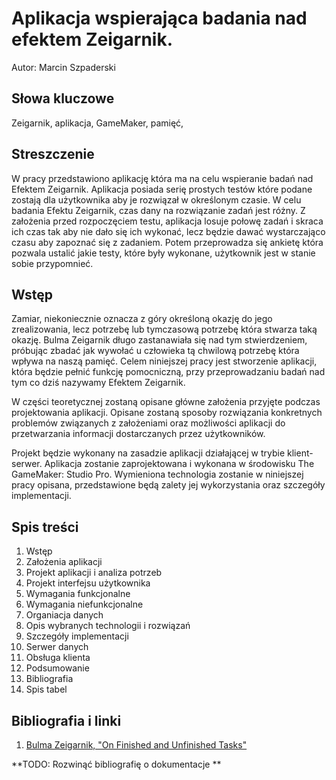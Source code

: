 # Aplikacja wspierająca badania nad efektem Zeigarnik.
Autor: Marcin Szpaderski

## Słowa kluczowe

Zeigarnik, aplikacja, GameMaker, pamięć,

## Streszczenie

W pracy przedstawiono aplikację która ma na celu wspieranie badań nad Efektem Zeigarnik.
Aplikacja posiada serię prostych testów które podane zostają dla użytkownika aby je rozwiązał w określonym czasie. W celu badania Efektu Zeigarnik, czas dany na rozwiązanie zadań jest różny. Z założenia przed rozpoczęciem testu, aplikacja losuje połowę zadań i skraca ich czas tak aby nie dało się ich wykonać, lecz będzie dawać wystarczająco czasu aby zapoznać się z zadaniem. Potem przeprowadza się ankietę która pozwala ustalić jakie testy, które były wykonane, użytkownik jest w stanie sobie przypomnieć.

## Wstęp

Zamiar, niekoniecznie oznacza z góry określoną okazję do jego zrealizowania, lecz potrzebę lub tymczasową potrzebę która stwarza taką okazję. Bulma Zeigarnik długo zastanawiała się nad tym stwierdzeniem, próbując zbadać jak wywołać u człowieka tą chwilową potrzebę która wpływa na naszą pamięć. Celem niniejszej pracy jest stworzenie aplikacji, która będzie pełnić funkcję pomocniczną, przy przeprowadzaniu badań nad tym co dziś nazywamy Efektem Zeigarnik.

W części teoretycznej zostaną opisane główne założenia przyjęte podczas projektowania aplikacji. Opisane zostaną sposoby rozwiązania konkretnych problemów związanych z założeniami oraz możliwości aplikacji do przetwarzania informacji dostarczanych przez użytkowników.

Projekt będzie wykonany na zasadzie aplikacji działającej w trybie klient-serwer. Aplikacja zostanie zaprojektowana i wykonana w środowisku The GameMaker: Studio Pro. Wymieniona technologia zostanie w niniejszej pracy opisana, przedstawione będą zalety jej wykorzystania oraz szczegóły implementacji. 

## Spis treści

1.  Wstęp
2.  Założenia aplikacji
3.  Projekt aplikacji i analiza potrzeb
   1. Projekt interfejsu użytkownika
   2. Wymagania funkcjonalne
   3. Wymagania niefunkcjonalne
   4. Organiacja danych
4.  Opis wybranych technologii i rozwiązań
5.  Szczegóły implementacji
   1. Serwer danych
   2. Obsługa klienta
6.  Podsumowanie
7.  Bibliografia
8.  Spis tabel


## Bibliografia i linki

1. [Bulma Zeigarnik, "On Finished and Unfinished Tasks"](http://codeblab.com/wp-content/uploads/2009/12/On-Finished-and-Unfinished-Tasks.pdf)

**TODO: Rozwinąć bibliografię o dokumentacje **
